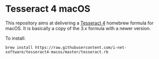# Tesseract 4 macOS

This repository aims at delivering a [Tesseract 4](http://github.com/tesseract-ocr/tesseract) homebrew formula for macOS. It is basically a copy of the 3.x formula with a newer version.

To install:

    brew install https://raw.githubusercontent.com/i-net-software/tesseract4-macos/master/tesseract.rb
